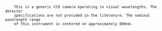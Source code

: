 
    	This is a generic CCD camera operating in visual wavelengths. The detector 
    	specifications are not provided in the literature. The nominal wavelength range 
    	of this instrument is centered on approximately 890nm. 
    